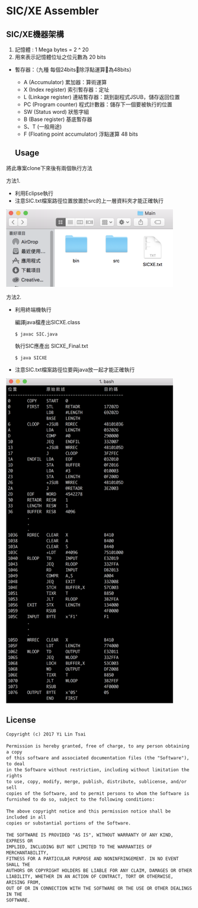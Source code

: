 # SIC/XE Assembler

## SIC/XE機器架構
1. 記憶體 : 1 Mega bytes = 2 ^ 20
2. 用來表示記憶體位址之位元數為 20 bits
- 暫存器：（九種 每個24bits除浮點運算為48bits）
  - A (Accumulator) 累加器：算術運算
  - X (Index register) 索引暫存器：定址
  - L (Linkage register) 連結暫存器：跳到副程式JSUB，儲存返回位置
  - PC (Program counter) 程式計數器：儲存下一個要被執行的位置
  - SW (Status word) 狀態字組 
  - B (Base register) 基底暫存器
  - S、T (一般用途)
  - F (Floating point accumulator) 浮點運算 48 bits

  ## Usage
將此專案clone下來後有兩個執行方法

方法1.
-  利用Eclipse執行
- 注意SIC.txt檔案路徑位置放置於src的上一層資料夾才能正確執行

<img src="Screenshot/pic1.png" width="450">

方法2.
- 利用終端機執行

    編譯java檔產出SICXE.class
  ```
  $ javac SIC.java 
  ```
    執行SIC應產出 SICXE_Final.txt

  ```
  $ java SICXE
  ```

- 注意SIC.txt檔案路徑位要與java放一起才能正確執行

<img src="Screenshot/pic2.png" width="450">

## License
```
Copyright (c) 2017 Yi Lin Tsai 

Permission is hereby granted, free of charge, to any person obtaining a copy
of this software and associated documentation files (the "Software"), to deal
in the Software without restriction, including without limitation the rights
to use, copy, modify, merge, publish, distribute, sublicense, and/or sell
copies of the Software, and to permit persons to whom the Software is
furnished to do so, subject to the following conditions:

The above copyright notice and this permission notice shall be included in all
copies or substantial portions of the Software.

THE SOFTWARE IS PROVIDED "AS IS", WITHOUT WARRANTY OF ANY KIND, EXPRESS OR
IMPLIED, INCLUDING BUT NOT LIMITED TO THE WARRANTIES OF MERCHANTABILITY,
FITNESS FOR A PARTICULAR PURPOSE AND NONINFRINGEMENT. IN NO EVENT SHALL THE
AUTHORS OR COPYRIGHT HOLDERS BE LIABLE FOR ANY CLAIM, DAMAGES OR OTHER
LIABILITY, WHETHER IN AN ACTION OF CONTRACT, TORT OR OTHERWISE, ARISING FROM,
OUT OF OR IN CONNECTION WITH THE SOFTWARE OR THE USE OR OTHER DEALINGS IN THE
SOFTWARE.
```
